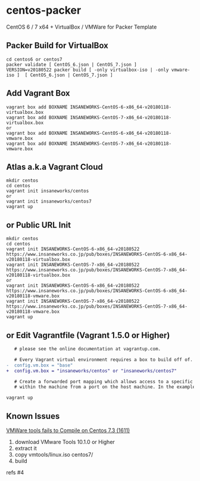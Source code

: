 centos-packer
=============

CentOS 6 / 7 x64 + VirtualBox / VMWare for Packer Template

## Packer Build for VirtualBox

```
cd centos6 or centos7
packer validate [ CentOS_6.json | CentOS_7.json ]
VERSION=v20180522 packer build [ -only virtualbox-iso | -only vmware-iso ]  [ CentOS_6.json | CentOS_7.json ]
```

## Add Vagrant Box

```
vagrant box add BOXNAME INSANEWORKS-CentOS-6-x86_64-v20180118-virtualbox.box
vagrant box add BOXNAME INSANEWORKS-CentOS-7-x86_64-v20180118-virtualbox.box
or
vagrant box add BOXNAME INSANEWORKS-CentOS-6-x86_64-v20180118-vmware.box
vagrant box add BOXNAME INSANEWORKS-CentOS-7-x86_64-v20180118-vmware.box
```

## Atlas a.k.a Vagrant Cloud

```
mkdir centos
cd centos
vagrant init insaneworks/centos
or
vagrant init insaneworks/centos7
vagrant up
```


## or Public URL Init

```
mkdir centos
cd centos
vagrant init INSANEWORKS-CentOS-6-x86_64-v20180522 https://www.insaneworks.co.jp/pub/boxes/INSANEWORKS-CentOS-6-x86_64-v20180118-virtualbox.box
vagrant init INSANEWORKS-CentOS-7-x86_64-v20180522 https://www.insaneworks.co.jp/pub/boxes/INSANEWORKS-CentOS-7-x86_64-v20180118-virtualbox.box
or
vagrant init INSANEWORKS-CentOS-6-x86_64-v20180522 https://www.insaneworks.co.jp/pub/boxes/INSANEWORKS-CentOS-6-x86_64-v20180118-vmware.box
vagrant init INSANEWORKS-CentOS-7-x86_64-v20180522 https://www.insaneworks.co.jp/pub/boxes/INSANEWORKS-CentOS-7-x86_64-v20180118-vmware.box
vagrant up
```

## or Edit Vagrantfile (Vagrant 1.5.0 or Higher)

```diff
   # please see the online documentation at vagrantup.com.

   # Every Vagrant virtual environment requires a box to build off of.
-  config.vm.box = "base"
+  config.vm.box = "insaneworks/centos" or "insaneworks/centos7"

   # Create a forwarded port mapping which allows access to a specific port
   # within the machine from a port on the host machine. In the example below,
```

```
vagrant up
```

## Known Issues

[VMWare tools fails to Compile on Centos 7.3 (1611)](https://communities.vmware.com/message/2637447?tstart=0)

1. download VMware Tools 10.1.0 or Higher
1. extract it
1. copy vmtools/linux.iso centos7/
1. build

refs #4
